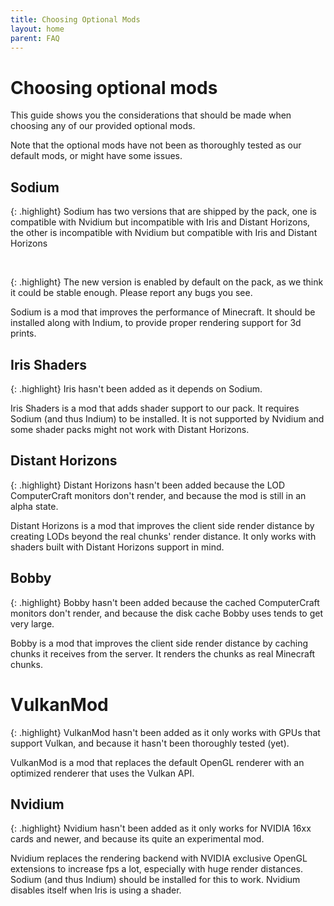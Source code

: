 ```yaml
---
title: Choosing Optional Mods
layout: home
parent: FAQ
---
```


# Choosing optional mods
This guide shows you the considerations that should be made when choosing any of our provided optional mods.

Note that the optional mods have not been as thoroughly tested as our default mods, or might have some issues.

## Sodium

{: .highlight}
Sodium has two versions that are shipped by the pack, one is compatible with Nvidium but incompatible with Iris and Distant Horizons, the other is incompatible with Nvidium but compatible with Iris and Distant Horizons

<br>

{: .highlight}
The new version is enabled by default on the pack, as we think it could be stable enough. Please report any bugs you see.

Sodium is a mod that improves the performance of Minecraft. It should be installed along with Indium, to provide proper rendering support for 3d prints.

## Iris Shaders

{: .highlight}
Iris hasn't been added as it depends on Sodium.

Iris Shaders is a mod that adds shader support to our pack. It requires Sodium (and thus Indium) to be installed.
It is not supported by Nvidium and some shader packs might not work with Distant Horizons.

## Distant Horizons

{: .highlight}
Distant Horizons hasn't been added because the LOD ComputerCraft monitors don't render, and because the mod is still in an alpha state.

Distant Horizons is a mod that improves the client side render distance by creating LODs beyond the real chunks' render distance.
It only works with shaders built with Distant Horizons support in mind.


## Bobby

{: .highlight}
Bobby hasn't been added because the cached ComputerCraft monitors don't render, and because the disk cache Bobby uses tends to get very large.

Bobby is a mod that improves the client side render distance by caching chunks it receives from the server. It renders the chunks as real Minecraft chunks.

# VulkanMod

{: .highlight}
VulkanMod hasn't been added as it only works with GPUs that support Vulkan, and because it hasn't been thoroughly tested (yet).

VulkanMod is a mod that replaces the default OpenGL renderer with an optimized renderer that uses the Vulkan API.


## Nvidium

{: .highlight}
Nvidium hasn't been added as it only works for NVIDIA 16xx cards and newer, and because its quite an experimental mod.

Nvidium replaces the rendering backend with NVIDIA exclusive OpenGL extensions to increase fps a lot, especially with huge render distances. Sodium (and thus Indium) should be installed for this to work.
Nvidium disables itself when Iris is using a shader.
